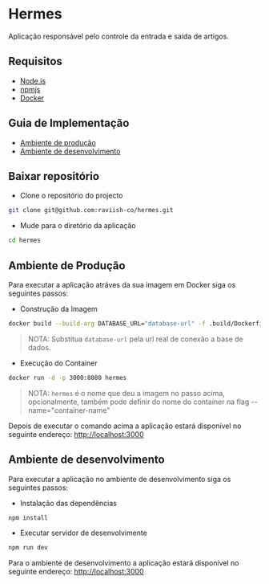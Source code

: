 # Hermes

Aplicação responsável pelo controle da entrada e saída de artigos.

## Requisitos

- [Node.js](https://nodejs.org)
- [npmjs](https://npmjs.com/)
- [Docker](https:www.docker.com)

## Guia de Implementação

- [Ambiente de produção](#ambiente-de-produção)
- [Ambiente de desenvolvimento](#ambiente-de-desenvolvimento)

## Baixar repositório

- Clone o repositório do projecto

```bash
git clone git@github.com:raviish-co/hermes.git
```

- Mude para o diretório da aplicação

```bash
cd hermes
```

## Ambiente de Produção

Para executar a aplicação atráves da sua imagem em Docker siga os seguintes passos:

- Construção da Imagem

```bash
docker build --build-arg DATABASE_URL="database-url" -f .build/Dockerfile -t hermes .
```

> NOTA: Substitua `database-url` pela url real de conexão a base de dados.

- Execução do Container

```bash
docker run -d -p 3000:8080 hermes
```

> NOTA: `hermes` é o nome que deu a imagem no passo acima, opcionalmente, também pode definir do nome do container na flag --name="container-name"

Depois de executar o comando acima a aplicação estará disponível no seguinte endereço: <http://localhost:3000>

## Ambiente de desenvolvimento

Para executar a aplicação no ambiente de desenvolvimento siga os seguintes passos:

- Instalação das dependências

```bash
npm install
```

- Executar servidor de desenvolvimente

```bash
npm run dev
```

Para o ambiente de desenvolvimento a aplicação estará disponível no seguinte endereço: <http://localhost:3000>
